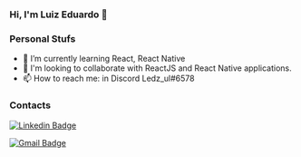 ### Hi, I'm Luiz Eduardo 👋

### Personal Stufs
- 🌱 I’m currently learning React, React Native
- 👯 I'm looking to collaborate with ReactJS and React Native applications.
- 📫 How to reach me: in Discord Ledz_ul#6578

### Contacts

[![Linkedin Badge](https://img.shields.io/badge/-LuizEdu-0e76a8?style=flat-square&logo=Linkedin&logoColor=white&link=https://www.linkedin.com/in/luizeduul/)](https://www.linkedin.com/in/luizeduul/) 

[![Gmail Badge](https://img.shields.io/badge/url?label=Gmail&logo=Gmail&style=social&url=https%3A%2F%2Fgmail.com%2Fin%2Fluizeduul)](mailto:luizeduardr@gmail.com)


